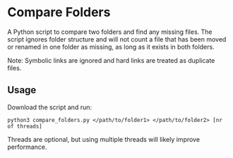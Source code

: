 # Compare Folders

A Python script to compare two folders and find any missing files. The script ignores folder structure and will not count a file that has been moved or renamed in one folder as missing, as long as it exists in both folders.

Note: Symbolic links are ignored and hard links are treated as duplicate files.

## Usage
Download the script and run:

```
python3 compare_folders.py </path/to/folder1> </path/to/folder2> [nr of threads]
```


Threads are optional, but using multiple threads will likely improve performance.
